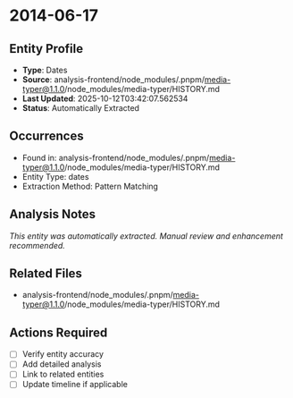 # 2014-06-17

## Entity Profile
- **Type**: Dates
- **Source**: analysis-frontend/node_modules/.pnpm/media-typer@1.1.0/node_modules/media-typer/HISTORY.md
- **Last Updated**: 2025-10-12T03:42:07.562534
- **Status**: Automatically Extracted

## Occurrences
- Found in: analysis-frontend/node_modules/.pnpm/media-typer@1.1.0/node_modules/media-typer/HISTORY.md
- Entity Type: dates
- Extraction Method: Pattern Matching

## Analysis Notes
*This entity was automatically extracted. Manual review and enhancement recommended.*

## Related Files
- analysis-frontend/node_modules/.pnpm/media-typer@1.1.0/node_modules/media-typer/HISTORY.md

## Actions Required
- [ ] Verify entity accuracy
- [ ] Add detailed analysis
- [ ] Link to related entities
- [ ] Update timeline if applicable

